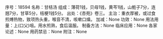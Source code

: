 序号：18594
名称：甘桔汤
组成：薄荷1钱，贝母1钱，黄芩1钱，山栀子7分，连翘7分，甘草5分，桔梗1钱5分。
出处：《杏苑》卷三。
主治：重衣厚被，或过食煎煿热物，致项热头重，喉音不清，咳嗽口燥。
加减：None
功效：None
用法用量：上(口父)咀。用水煎熟，食后温服。
制备方法：None
临床应用：None
各家论述：None
用药禁忌：None
附注：None
